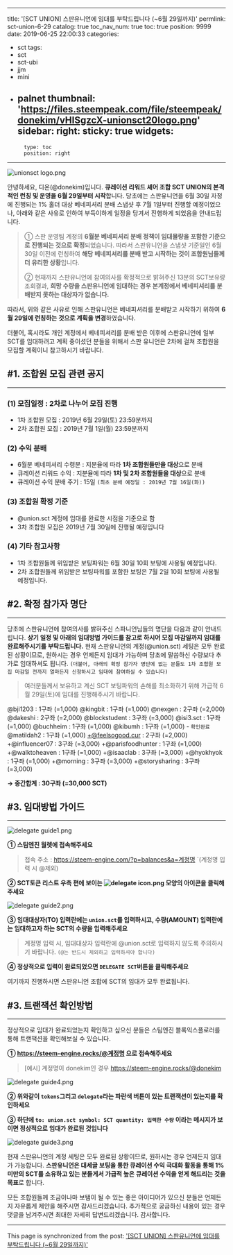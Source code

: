 
---
title: '[SCT UNION] 스판유니언에 임대를 부탁드립니다 (~6월 29일까지)'
permlink: sct-union-6-29
catalog: true
toc_nav_num: true
toc: true
position: 9999
date: 2019-06-25 22:00:33
categories:
- sct
tags:
- sct
- sct-ubi
- jjm
- mini
- palnet
thumbnail: 'https://files.steempeak.com/file/steempeak/donekim/vHISgzcX-unionsct20logo.png'
sidebar:
    right:
        sticky: true
widgets:
    -
        type: toc
        position: right
---


![unionsct logo.png](https://files.steempeak.com/file/steempeak/donekim/vHISgzcX-unionsct20logo.png)

안녕하세요, 디온(@donekim)입니다. **큐레이션 리워드 셰어 조합 SCT UNION의 본격적인 런칭 및 운영을 6월 29일부터 시작**합니다. 당초에는 스판유니언을 6월 30일 자정에 진행되는 1% 홀더 대상 베네피셔리 분배 스냅샷 후 7월 1일부터 진행할 예정이었으나, 아래와 같은 사유로 인하여 부득이하게 일정을 당겨서 진행하게 되었음을 안내드립니다.

> ① 스판 운영팀 계정의 **6월분 베네피셔리 분배 정책이 임대물량을 포함한 기준으로 진행되는 것으로 확정**되었습니다. 따라서 스판유니언을 스냅샷 기준일인 6월 30일 이전에 런칭하여 **해당 베네피셔리를 분배 받고 시작하는 것이 조합원님들께 더 유리한 상황**입니다.
>
>② 현재까지 스판유니언에 참여의사를 확정적으로 밝혀주신 13분의 SCT보유량 조회결과, **희망 수량을 스판유니언에 임대하는 경우 본계정에서 베네피셔리를 분배받지 못하는 대상자가 없습니다.** 

따라서, 위와 같은 사유로 인해 스판유니언은 베네피셔리를 분배받고 시작하기 위하여 **6월 29일에 런칭하는 것으로 계획을 변경**하였습니다. 

더불어, 혹시라도 개인 계정에서 베네피셔리를 분배 받은 이후에 스판유니언에 일부 SCT를 임대하려고 계획 중이셨던 분들을 위해서 스판 유니언은 2차에 걸쳐 조합원을 모집할 계획이니 참고하시기 바랍니다.

## #1. 조합원 모집 관련 공지
---

### (1) 모집일정 : 2차로 나누어 모집 진행

- 1차 조합원 모집 : 2019년 6월 29일(토) 23:59분까지 
- 2차 조합원 모집 : 2019년 7월 1일(월) 23:59분까지 

### (2) 수익 분배

- 6월분 베네피셔리 수령분 : 지분율에 따라 **1차 조합원들만을 대상**으로 분배
- 큐레이션 리워드 수익 : 지분율에 따라 **1차 및 2차 조합원들을 대상**으로 분배
- 큐레이션 수익 분배 주기 : 15일 `(최초 분배 예정일 : 2019년 7월 16일(화))`

### (3) 조합원 확정 기준
- @union.sct 계정에 임대를 완료한 시점을 기준으로 함
- 3차 조합원 모집은 2019년 7월 30일에 진행될 예정입니다

### (4) 기타 참고사항
- 1차 조합원들께 위임받은 보팅파워는 6월 30일 10회 보팅에 사용될 예정입니다.
- 2차 조합원들께 위임받은 보팅파워를 포함한 보팅은 7월 2일 10회 보팅에 사용될 예정입니다.


## #2. 확정 참가자 명단
---
당초에 스판유니언에 참여의사를 밝혀주신 스파니언님들의 명단을 다음과 같이 안내드립니다. **상기 일정 및 아래의 임대방법 가이드를 참고로 하시어 모집 마감일까지 임대를 완료해주시기를 부탁드립니다.** 현재 스판유니언의 계정(@union.sct) 세팅은 모두 완료된 상황이므로, 원하시는 경우 언제든지 임대가 가능하며 당초에 말씀하신 수량보다 추가로 임대하셔도 됩니다. `(더불어, 아래의 확정 참가자 명단에 없는 분들도 1차 조합원 모집 마감일 전까지 얼마든지 신청하시고 임대에 참여하실 수 있습니다)`

> 여러분들께서 보유하고 계신 SCT 보팅파워의 손해를 최소화하기 위해 가급적 6월 29일(토)에 임대를 진행해주시기 바랍니다.

@bji1203 : 1구좌 (=1,000)
@kingbit : 1구좌 (=1,000)
@nexgen : 2구좌 (=2,000)
@dakeshi : 2구좌 (=2,000)
@blockstudent : 3구좌 (=3,000)
@isi3.sct : 1구좌 (=1,000)
@buchheim : 1구좌 (=1,000)
@kibumh : 1구좌 (=1,000) - `확인완료`
@matildah2 : 1구좌 (=1,000)
+@feelsogood.cur : 2구좌 (=2,000)
+@influencer07 : 3구좌 (=3,000)
+@parisfoodhunter : 1구좌 (=1,000)
+@walktoheaven : 1구좌 (=1,000)
+@isaaclab : 3구좌 (=3,000)
+@hyokhyok : 1구좌 (=1,000)
+@morning : 3구좌 (=3,000)
+@storysharing : 3구좌 (=3,000)

**→ 중간합계 : 30구좌 (=30,000 SCT)**

## #3. 임대방법 가이드
---
![delegate guide1.png](https://files.steempeak.com/file/steempeak/donekim/jiZpYeif-delegate20guide1.png)

**① 스팀엔진 월렛에 접속해주세요**
> 접속 주소 : https://steem-engine.com/?p=balances&a=계정명 `(계정명 입력 시 @제외)

**② SCT토큰 리스트 우측 편에 보이는 ![delegate icon.png](https://files.steempeak.com/file/steempeak/donekim/duEuPlwE-delegate20icon.png) 모양의 아이콘을 클릭해주세요**

![delegate guide2.png](https://files.steempeak.com/file/steempeak/donekim/m9NLgn0p-delegate20guide2.png)

**③ 임대대상자(TO) 입력란에는 `union.sct`를 입력하시고, 수량(AMOUNT) 입력란에는 임대하고자 하는 SCT의 수량을 입력해주세요**
>  계정명 입력 시, 임대대상자 입력란에 @union.sct로 입력하지 않도록 주의하시기 바랍니다. `(@는 반드시 제외하고 입력하셔야 합니다)`

**④ 정상적으로 입력이 완료되었으면 `DELEGATE SCT`버튼을 클릭해주세요**

여기까지 진행하시면 스판유니언 조합에 SCT의 임대가 모두 완료됩니다.

## #3. 트랜잭션 확인방법
---
정상적으로 임대가 완료되었는지 확인하고 싶으신 분들은 스팀엔진 블록익스플로러를 통해 트랜잭션을 확인해보실 수 있습니다.

**① https://steem-engine.rocks/@계정명 으로 접속해주세요**
> [예시] 계정명이 donekim인 경우 https://steem-engine.rocks/@donekim

![delegate guide4.png](https://files.steempeak.com/file/steempeak/donekim/BzCa9naN-delegate20guide4.png)

**② 위와같이 `tokens`그리고 `delegate`라는 파란색 버튼이 있는 트랜잭션이 있는지를 확인하세요**

**③ 하단에 `to: union.sct symbol: SCT quantity: 입력한 수량` 이라는 메시지가 보이면 정상적으로 임대가 완료된 것입니다**


![delegate guide3.png](https://files.steempeak.com/file/steempeak/donekim/VN3KVOA8-delegate20guide3.png)

현재 스판유니언의 계정 세팅은 모두 완료된 상황이므로, 원하시는 경우 언제든지 임대가 가능합니다. **스판유니언은 대세글 보팅을 통한 큐레이션 수익 극대화 활동을 통해 1% 미만의 SCT를 소유하고 있는 분들게서 가급적 높은 큐레이션 수익을 얻게 해드리는 것을 목표**로 합니다. 

모든 조합원들께 조금이나마 보탬이 될 수 있는 좋은 아이디어가 있으신 분들은 언제든지 자유롭게 제안을 해주시면 감사드리겠습니다. 추가적으로 궁금하신 내용이 있는 경우 댓글을 남겨주시면 최대한 자세히 답변드리겠습니다. 감사합니다.

- - -

This page is synchronized from the post: ['[SCT UNION] 스판유니언에 임대를 부탁드립니다 (~6월 29일까지)'](https://steemit.com/@donekim/sct-union-6-29)
